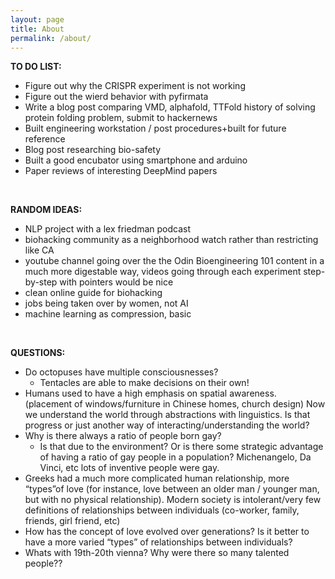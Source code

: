 ```yaml
---
layout: page
title: About
permalink: /about/
---
```


**TO DO LIST:**
* Figure out why the CRISPR experiment is not working 
* Figure out the wierd behavior with pyfirmata
* Write a blog post comparing VMD, alphafold, TTFold history of solving protein folding problem, submit to hackernews
* Built engineering workstation / post procedures+built for future reference
* Blog post researching bio-safety
* Built a good encubator using smartphone and arduino 
* Paper reviews of interesting DeepMind papers

&nbsp;&nbsp;

**RANDOM IDEAS:**
* NLP project with a lex friedman podcast
* biohacking community as a neighborhood watch rather than restricting like CA
* youtube channel going over the the Odin Bioengineering 101 content in a much more digestable way, videos going through each experiment step-by-step with pointers would be nice
* clean online guide for biohacking 
* jobs being taken over by women, not AI 
* machine learning as compression, basic 

&nbsp;&nbsp;


**QUESTIONS:**
* Do octopuses have multiple consciousnesses?
    * Tentacles are able to make decisions on their own!
* Humans used to have a high emphasis on spatial awareness. (placement of windows/furniture in Chinese homes, church design) Now we understand the world through abstractions with linguistics. Is that progress or just another way of interacting/understanding the world?
* Why is there always a ratio of people born gay? 
    * Is that due to the environment? Or is there some strategic advantage of having a ratio of gay people in a population? Michenangelo, Da Vinci, etc lots of inventive people were gay. 
* Greeks had a much more complicated human relationship, more “types”of love (for instance, love between an older man / younger man, but with no physical relationship). Modern society is intolerant/very few definitions of relationships between individuals (co-worker, family, friends, girl friend, etc) 
* How has the concept of love evolved over generations? Is it better to have a more varied “types” of relationships between individuals? 
* Whats with 19th-20th vienna? Why were there so many talented people??


